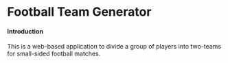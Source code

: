 # Football Team Generator

#### Introduction

This is a web-based application to divide a group of players into two-teams for small-sided football matches. 
